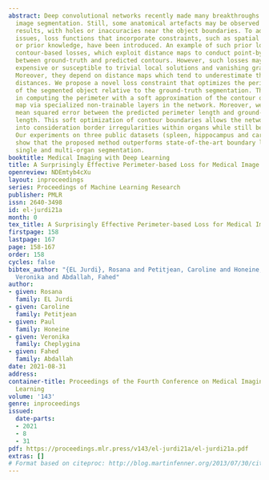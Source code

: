 ```yaml
---
abstract: Deep convolutional networks recently made many breakthroughs in medical
  image segmentation. Still, some anatomical artefacts may be observed in the segmentation
  results, with holes or inaccuracies near the object boundaries. To address these
  issues, loss functions that incorporate constraints, such as spatial information
  or prior knowledge, have been introduced. An example of such prior losses are the
  contour-based losses, which exploit distance maps to conduct point-by-point optimization
  between ground-truth and predicted contours. However, such losses may be computationally
  expensive or susceptible to trivial local solutions and vanishing gradient problems.
  Moreover, they depend on distance maps which tend to underestimate the contour-to-contour
  distances. We propose a novel loss constraint that optimizes the perimeter length
  of the segmented object relative to the ground-truth segmentation. The novelty lies
  in computing the perimeter with a soft approximation of the contour of the probability
  map via specialized non-trainable layers in the network. Moreover, we optimize the
  mean squared error between the predicted perimeter length and ground-truth perimeter
  length. This soft optimization of contour boundaries allows the network to take
  into consideration border irregularities within organs while still being efficient.
  Our experiments on three public datasets (spleen, hippocampus and cardiac structures)
  show that the proposed method outperforms state-of-the-art boundary losses for both
  single and multi-organ segmentation.
booktitle: Medical Imaging with Deep Learning
title: A Surprisingly Effective Perimeter-based Loss for Medical Image Segmentation
openreview: NDEmtyb4cXu
layout: inproceedings
series: Proceedings of Machine Learning Research
publisher: PMLR
issn: 2640-3498
id: el-jurdi21a
month: 0
tex_title: A Surprisingly Effective Perimeter-based Loss for Medical Image Segmentation
firstpage: 158
lastpage: 167
page: 158-167
order: 158
cycles: false
bibtex_author: "{EL Jurdi}, Rosana and Petitjean, Caroline and Honeine, Paul and Cheplygina,
  Veronika and Abdallah, Fahed"
author:
- given: Rosana
  family: EL Jurdi
- given: Caroline
  family: Petitjean
- given: Paul
  family: Honeine
- given: Veronika
  family: Cheplygina
- given: Fahed
  family: Abdallah
date: 2021-08-31
address:
container-title: Proceedings of the Fourth Conference on Medical Imaging with Deep
  Learning
volume: '143'
genre: inproceedings
issued:
  date-parts:
  - 2021
  - 8
  - 31
pdf: https://proceedings.mlr.press/v143/el-jurdi21a/el-jurdi21a.pdf
extras: []
# Format based on citeproc: http://blog.martinfenner.org/2013/07/30/citeproc-yaml-for-bibliographies/
---
```

